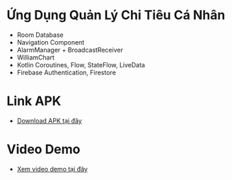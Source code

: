 # Ứng Dụng Quản Lý Chi Tiêu Cá Nhân 
- Room Database
- Navigation Component
- AlarmManager + BroadcastReceiver
- WilliamChart
- Kotlin Coroutines, Flow, StateFlow, LiveData
- Firebase Authentication, Firestore
# Link APK
- [Download APK tại đây](https://drive.google.com/file/d/1ZI9jZ0uyKQuGyCoklhQNn-kyMKVtRUVc/view?usp=drive_link)
# Video Demo
- [Xem video demo tại đây](https://drive.google.com/file/d/13ybGdh4JSSY1zXctMS7zeF9nYZmDBKCm/view?usp=drive_link)
